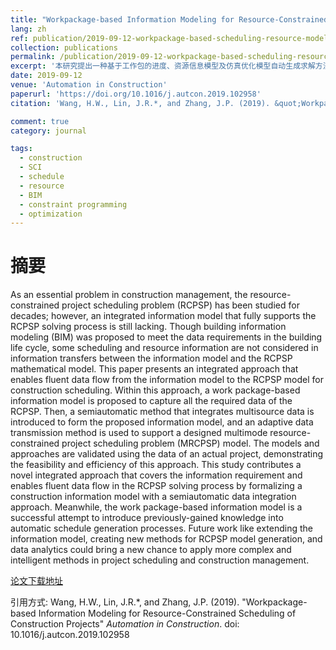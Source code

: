 ```yaml
---
title: "Workpackage-based Information Modeling for Resource-Constrained Scheduling of Construction Projects"
lang: zh
ref: publication/2019-09-12-workpackage-based-scheduling-resource-modeling-optimization
collection: publications
permalink: /publication/2019-09-12-workpackage-based-scheduling-resource-modeling-optimization
excerpt: '本研究提出一种基于工作包的进度、资源信息模型及仿真优化模型自动生成求解方法，可满足多种进度资源优化需求，并可用于末位进度计划系统。'
date: 2019-09-12
venue: 'Automation in Construction'
paperurl: 'https://doi.org/10.1016/j.autcon.2019.102958'
citation: 'Wang, H.W., Lin, J.R.*, and Zhang, J.P. (2019). &quot;Workpackage-based Information Modeling for Resource-Constrained Scheduling of Construction Projects&quot; <i>Automation in Construction</i>. doi: 10.1016/j.autcon.2019.102958'

comment: true
category: journal

tags: 
  - construction
  - SCI
  - schedule
  - resource
  - BIM
  - constraint programming
  - optimization
---
```



摘要
====

As an essential problem in construction management, the resource-constrained project scheduling problem (RCPSP) has been studied for decades; however, an integrated information model that fully supports the RCPSP solving process is still lacking. Though building information modeling (BIM) was proposed to meet the data requirements in the building life cycle, some scheduling and resource information are not considered in information transfers between the information model and the RCPSP mathematical model. This paper presents an integrated approach that enables fluent data flow from the information model to the RCPSP model for construction scheduling. Within this approach, a work package-based information model is proposed to capture all the required data of the RCPSP. Then, a semiautomatic method that integrates multisource data is introduced to form the proposed information model, and an adaptive data transmission method is used to support a designed multimode resource-constrained project scheduling problem (MRCPSP) model. The models and approaches are validated using the data of an actual project, demonstrating the feasibility and efficiency of this approach. This study contributes a novel integrated approach that covers the information requirement and enables fluent data flow in the RCPSP solving process by formalizing a construction information model with a semiautomatic data integration approach. Meanwhile, the work package-based information model is a successful attempt to introduce previously-gained knowledge into automatic schedule generation processes. Future work like extending the information model, creating new methods for RCPSP model generation, and data analytics could bring a new chance to apply more complex and intelligent methods in project scheduling and construction management.


[论文下载地址](https://doi.org/10.1016/j.autcon.2019.102958)

引用方式: Wang, H.W., Lin, J.R.*, and Zhang, J.P. (2019). &quot;Workpackage-based Information Modeling for Resource-Constrained Scheduling of Construction Projects&quot; <i>Automation in Construction</i>. doi: 10.1016/j.autcon.2019.102958